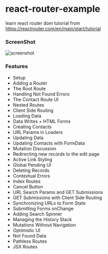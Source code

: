 # react-router-example
learn react router dom tutorial from https://reactrouter.com/en/main/start/tutorial

### ScreenShot

![screenshot](https://user-images.githubusercontent.com/66277966/209244329-8d23fde0-6281-48bd-a9c7-fa359f2ae265.png)

### Features

- Setup
- Adding a Router
- The Root Route
- Handling Not Found Errors
- The Contact Route UI
- Nested Routes
- Client Side Routing
- Loading Data
- Data Writes + HTML Forms
- Creating Contacts
- URL Params in Loaders
- Updating Data
- Updating Contacts with FormData
- Mutation Discussion
- Redirecting new records to the edit page
- Active Link Styling
- Global Pending UI
- Deleting Records
- Contextual Errors
- Index Routes
- Cancel Button
- URL Search Params and GET Submissions
- GET Submissions with Client Side Routing
- Synchronizing URLs to Form State
- Submitting Forms onChange
- Adding Search Spinner
- Managing the History Stack
- Mutations Without Navigation
- Optimistic UI
- Not Found Data
- Pathless Routes
- JSX Routes
